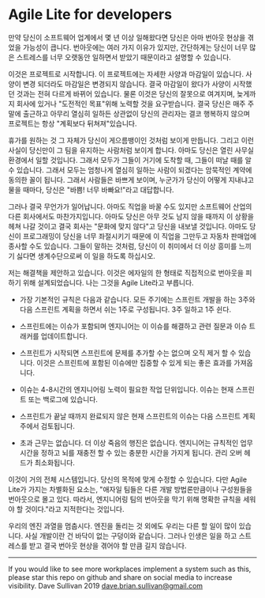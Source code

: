 # Agile Lite for developers

만약 당신이 소프트웨어 업계에서 몇 년 이상 일해왔다면 당신은 아마 번아웃 현상을 겪었을 가능성이 큽니다. 번아웃에는 여러 가지 이유가 있지만, 간단하게는 당신이 너무 많은 스트레스를 너무 오랫동안 일하면서 받았기 때문이라고 설명할 수 있습니다.

이것은 프로젝트로 시작합니다. 이 프로젝트에는 자세한 사양과 마감일이 있습니다. 사양이 변경 되더라도 마감일은 변경되지 않습니다. 결국 마감일이 왔다가 사양이 시작했던 것과는 전혀 다르게 바뀌어 있습니다. 물론 이것은 당신의 잘못으로 여겨지며, 늦게까지 회사에 있거나 "도전적인 목표"위해 노력할 것을 요구받습니다. 결국 당신은 매주 주말에 출근하고 아무리 열심히 일하든 상관없이 당신의 관리자는 결코 행복하지 않으며 프로젝트는 항상 "계획보다 뒤쳐져"있습니다.

휴가를 원하는 것 그 자체가 당신이 게으름뱅이인 것처럼 보이게 만듭니다. 그리고 이런 사실이 당신만이 그 팀을 유지하는 사람처럼 보이게 합니다. 아마도 당신은 열린 사무실 환경에서 일할 것입니다. 그래서 모두가 그들이 거기에 도착할 때, 그들이 떠날 때를 알 수 있습니다. 그래서 모두는 엄청나게 열심히 일하는 사람이 되겠다는 암묵적인 계약에 동의한 꼴이 됩니다. 그래서 사람들은 바쁘게 보이며, 누군가가 당신이 어떻게 지내냐고 물을 때마다, 당신은 "바쁨! 너무 바빠요!"라고 대답합니다.

그러나 결국 무언가가 일어납니다. 아마도 직업을 바꿀 수도 있지만 소프트웨어 산업의 다른 회사에서도 마찬가지입니다. 아마도 당신은 아무 것도 남지 않을 때까지 이 상황을 헤쳐 나갈 것이고 결국 회사는 "문화에 맞지 않다"고 당신을 내보낼 것입니다. 아마도 당신이 프로그래밍이 당신을 너무 좌절시키기 때문에 이 직업을 그만두고 자동차 판매업에 종사할 수도 있습니다. 그들이 말하는 것처럼, 당신이 이 취미에서 더 이상 흥미를 느끼기 싫다면 생계수단으로써 이 일을 하도록 하십시오.

저는 해결책을 제안하고 있습니다. 이것은 에자일의 한 형태로 직접적으로 번아웃을 피하기 위해 설계되었습니다. 나는 그것을 Agile Lite라고 부릅니다.

* 가장 기본적인 규칙은 다음과 같습니다. 모든 주기에는 스프린트 개발을 하는 3주와 다음 스프린트 계획을 하면서 쉬는 1주로 구성됩니다. 3주 일하고 1주 쉰다.

* 스프린트에는 이슈가 포함되며 엔지니어는 이 이슈를 해결하고 관련 질문과 이슈 트래커를 업데이트합니다.

* 스프린트가 시작되면 스프린트에 문제를 추가할 수는 없으며 오직 제거 할 수 있습니다. 이것은 스프린트에 포함된 이슈에만 집중할 수 있게 되는 좋은 효과를 가져옵니다.

* 이슈는 4-8시간의 엔지니어링 노력이 필요한 작업 단위입니다. 이슈는 현재 스프린트 또는 백로그에 있습니다.

* 스프린트가 끝날 때까지 완료되지 않은 현재 스프린트의 이슈는 다음 스프린트 계획 주에서 검토됩니다.

* 초과 근무는 없습니다. 더 이상 죽음의 행진은 없습니다. 엔지니어는 규칙적인 업무 시간을 정하고 뇌를 재충전 할 수 있는 충분한 시간을 가지게 됩니다. 관리 오버 헤드가 최소화됩니다.

이것이 거의 전체 시스템입니다. 당신의 목적에 맞게 수정할 수 있습니다. 다만 Agile Lite가 가지는 차별화된 요소는, "애자일 팀들은 다른 개발 방법론만큼이나 구성원들을 번아웃으로 몰고 있다. 따라서, 엔지니어링 팀의 번아웃을 막기 위해 명확한 규칙을 세워야 할 것이다."라고 지적한다는 것입니다.

우리의 엔진 과열을 멈춥시다. 엔진을 돌리는 것 외에도 우리는 다른 할 일이 많이 있습니다. 사실 개발이란 건 바닥이 없는 구덩이와 같습니다. 그러나 인생은 일을 하고 스트레스를 받고 결국 번아웃 현상을 겪어야 할 만큼 길지 않습니다.

---
If you would like to see more workplaces implement a system such as this, please star this repo on github and share on social media to increase visibility.
Dave Sullivan 2019 dave.brian.sullivan@gmail.com
